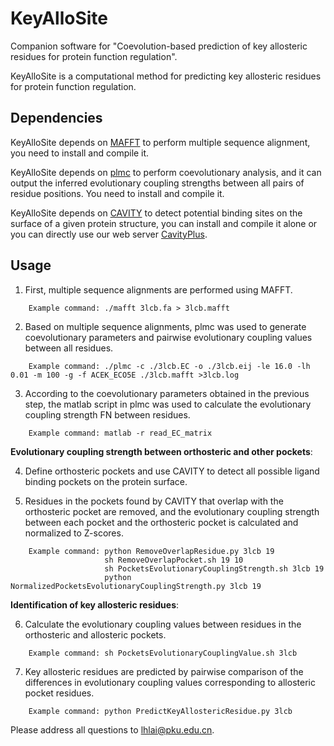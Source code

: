 # KeyAlloSite
Companion software for "Coevolution-based prediction of key allosteric residues for protein function regulation".

KeyAlloSite is a computational method for predicting key allosteric residues for protein function regulation.

## Dependencies
KeyAlloSite depends on [MAFFT](https://mafft.cbrc.jp/alignment/software/) to perform multiple sequence alignment, you need to install and compile it.

KeyAlloSite depends on [plmc](https://github.com/debbiemarkslab/plmc) to perform coevolutionary analysis, and it can output the inferred evolutionary coupling strengths between all pairs of residue positions. You need to install and compile it.

KeyAlloSite depends on [CAVITY](http://mdl.ipc.pku.edu.cn/mdlweb/register.php?id=14) to detect potential binding sites on the surface of a given protein structure, you can install and compile it alone or you can directly use our web server [CavityPlus](http://www.pkumdl.cn/cavityplus).

## Usage

1. First, multiple sequence alignments are performed using MAFFT.
```
    Example command: ./mafft 3lcb.fa > 3lcb.mafft

```
2. Based on multiple sequence alignments, plmc was used to generate coevolutionary parameters and pairwise evolutionary coupling values between all residues.
```
    Example command: ./plmc -c ./3lcb.EC -o ./3lcb.eij -le 16.0 -lh 0.01 -m 100 -g -f ACEK_ECO5E ./3lcb.mafft >3lcb.log

```

3. According to the coevolutionary parameters obtained in the previous step, the matlab script in plmc was used to calculate the evolutionary coupling strength FN between residues.
```
    Example command: matlab -r read_EC_matrix

```

   **Evolutionary coupling strength between orthosteric and other pockets**:

4. Define orthosteric pockets and use CAVITY to detect all possible ligand binding pockets on the protein surface.

5. Residues in the pockets found by CAVITY that overlap with the orthosteric pocket are removed, and the evolutionary coupling strength between each pocket and the orthosteric pocket is calculated and normalized to Z-scores.
```
    Example command: python RemoveOverlapResidue.py 3lcb 19
                     sh RemoveOverlapPocket.sh 19 10
                     sh PocketsEvolutionaryCouplingStrength.sh 3lcb 19
                     python NormalizedPocketsEvolutionaryCouplingStrength.py 3lcb 19

```

   **Identification of key allosteric residues**:

6. Calculate the evolutionary coupling values between residues in the orthosteric and allosteric pockets.
```
    Example command: sh PocketsEvolutionaryCouplingValue.sh 3lcb

```

7. Key allosteric residues are predicted by pairwise comparison of the differences in evolutionary coupling values corresponding to allosteric pocket residues.
```
    Example command: python PredictKeyAllostericResidue.py 3lcb

```

Please address all questions to lhlai@pku.edu.cn. 
